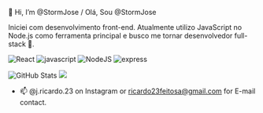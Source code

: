 👋 Hi, I’m @StormJose / Olá, Sou @StormJose

Iniciei com desenvolvimento front-end. Atualmente utilizo JavaScript no Node.js como ferramenta principal e busco me tornar desenvolvedor full-stack 👀.

![React](https://img.shields.io/badge/React-000?style=for-the-badge&logo=react) ![javascript](https://img.shields.io/badge/JavaScript-000?style=for-the-badge&logo=javascript) ![NodeJS](https://img.shields.io/badge/Node.js-000?style=for-the-badge&logo=node.js) ![express](https://img.shields.io/badge/express.js-000?style=for-the-badge&logo=express) 

![GitHub Stats](https://github-readme-stats.vercel.app/api?username=StormJose&theme=transparent&bg_color=fff&border_color=111827&show_icons=true&icon_color=0e7490&title_color=111827&text_color=1f2937) ![](https://github-readme-stats-git-masterrstaa-rickstaa.vercel.app/api/top-langs/?username=StormJose&bg_color=fff&border_color=111827&title_color=111827&text_color=1f2937)

- 📫 @j.ricardo.23 on Instagram or ricardo23feitosa@gmail.com for E-mail contact.

<!---
StormJose/StormJose is a ✨ special ✨ repository because its `README.md` (this file) appears on your GitHub profile.
You can click the Preview link to take a look at your changes.
--->
